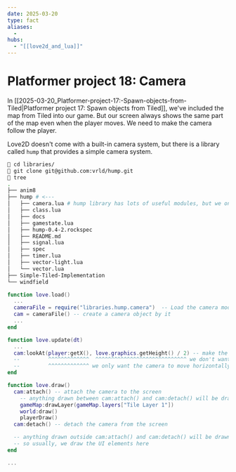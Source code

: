 ```yaml
---
date: 2025-03-20
type: fact
aliases:
  -
hubs:
  - "[[love2d_and_lua]]"
---
```


# Platformer project 18: Camera

In [[2025-03-20_Platformer-project-17:-Spawn-objects-from-Tiled|Platformer project 17: Spawn objects from Tiled]], we've included the map from Tiled into our game. But our screen always shows the same part of the map even when the player moves. We need to make the camera follow the player.

Love2D doesn't come with a built-in camera system, but there is a library called `hump` that provides a simple camera system. 

```sh
 cd libraries/
 git clone git@github.com:vrld/hump.git
 tree
.
├── anim8
├── hump # <---
│   ├── camera.lua # hump library has lots of useful modules, but we only need the camera module
│   ├── class.lua
│   ├── docs
│   ├── gamestate.lua
│   ├── hump-0.4-2.rockspec
│   ├── README.md
│   ├── signal.lua
│   ├── spec
│   ├── timer.lua
│   ├── vector-light.lua
│   └── vector.lua
├── Simple-Tiled-Implementation
└── windfield
```
```lua
function love.load()
  ...
  cameraFile = require("libraries.hump.camera")  -- Load the camera module
  cam = cameraFile() -- create a camera object by it
  ...
end

function love.update(dt)
  ...
  cam:lookAt(player:getX(), love.graphics.getHeight() / 2) -- make the camera follow the player, use cam:lookAt(x, y) to set the camera position
  --         ^^^^^^^^^^^^^  ^^^^^^^^^^^^^^^^^^^^^^^^^^^^^ we don't want the camera to move vertically, so we set the y position to the middle of the screen
  --         ^^^^^^^^^^^^^ we only want the camera to move horizontally with the player, so we set the x position to the player's x position
end

function love.draw()
  cam:attach() -- attach the camera to the screen
    -- anything drawn between cam:attach() and cam:detach() will be drawn with the reference to the camera
    gameMap:drawLayer(gameMap.layers["Tile Layer 1"])
    world:draw()
    playerDraw()
  cam:detach() -- detach the camera from the screen

  -- anything drawn outside cam:attach() and cam:detach() will be drawn without the reference to the camera
  -- so usually, we draw the UI elements here
end

...

```
